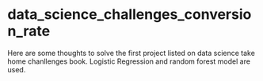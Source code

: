 # data_science_challenges_conversion_rate
Here are some thoughts to solve the first project listed on data science take home chanllenges book. Logistic Regression and random forest model are used.

